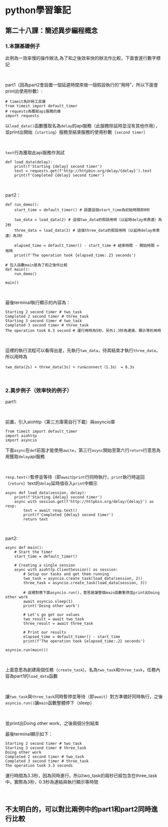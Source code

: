 # python學習筆記

## 第二十八課：簡述異步編程概念

### 1.本課基礎例子

此例為一效率慢的操作辦法,為了和之後效率快的辦法作比較，下面會進行數字標記

&nbsp;

part1（因為part2會設置一個延遲時間來做一個假設執行的“用時”，所以下面會print出使用秒數）:

```
# timeit為計時工具庫
from timeit import default_timer
# requests為獲取api服務的庫
import requests
```

以`load_data()`函數獲取名為`delay`的api服務（此服務除延時並沒有其他作用），並print出開始（`starting`）服務至結束服務的使用秒數（`second timer`）

<br>

`text`行為獲取此api服務作測試

```
def load_data(delay):
    print(f'Starting {delay} second timer')
    text = requests.get(f'http://httpbin.org/delay/{delay}').text
    print(f'Completed {delay} second timer')
```

&nbsp;

part2：

```
def run_demo():
    start_time = default_timer() # 設置這個start_time為初始時間即0秒

    two_data = load_data(2) # 這個two_data的假設用時（以延時delay來表達）為2秒
    three_data = load_data(3) # 這個three_data的假設用時（以延時delay來表達）為3秒

    elapsed_time = default_timer() - start_time # 結束時間 - 開始時間 = 用時
    print(f'The operation took {elapsed_time:.2} seconds') 

# 包入函數main是為了和之後作比較
def main():
    run_demo()

main()
```

&nbsp;

最後terminal執行顯示的內容為：
```
Starting 2 second timer # two_task
Completed 2 second timer # three_task
Starting 3 second timer # two_task
Completed 3 second timer # three_task
The operation took 6.3 second # 運行用時為5秒，另外1.3秒為連接、顯示等的用時
```

&nbsp;

這裡的執行流程可以看得出是，先執行`two_data`，待其結束才執行`three_data`，所以用時為
```
two_data(2s) + three_data(3s) + run&connect（1.3s） = 6.3s
```

&nbsp;

### 2.異步例子（效率快的例子）

part1:

&nbsp;

前置，引入aiohttp（第三方庫需自行下載）與asyncio庫

```
from timeit import default_timer
import aiohttp
import asyncio
```

下面`async`在`def`前面才能使用`awite`，第三行`async`開始至第六行`return`行意思為用獲取`delay`api服務

<br>

`resp.text()`暫停並等待（即`await`)`print`行同時執行，`print`執行時返回（`return`）text的`delay`延時值存入`print`中顯示

```
async def load_data(session, delay):
    print(f'Starting {delay} second timer')
    async with session.get(f'http://httpbin.org/delay/{delay}') as resp:
        text = await resp.text()
        print(f'Completed {delay} second timer')
        return text
```

&nbsp;

part2:

```
async def main():
    # Start the timer
    start_time = default_timer()

    # Creating a single session
    async with aiohttp.ClientSession() as session:
        # Setup our tasks and get them running
        two_task = asyncio.create_task(load_data(session, 2))
        three_task = asyncio.create_task(load_data(session, 3))

        # 這裡對應下面asyncio.run()，意思是讓整個main函數暫停並print出Doing other work
        await asyncio.sleep(1)
        print('Doing other work')

        # Let's go get our values
        two_result = await two_task
        three_result = await three_task

        # Print our results
        elapsed_time = default_timer() - start_time
        print(f'The operation took {elapsed_time:.2} seconds')

asyncio.run(main())
```

&nbsp;

上面意思為創建兩個任務（`create_task`)，名為`two_task`和`three_task`，任務內容為part1的`load_data`函數

<br>

讓`two_task`與`three_task`同時暫停並等待（即`await`）對方準備好同時執行，之後`asyncio.run()`讓`main`函數整體停下（sleep）

<br>

並print出Doing other work，之後兩個分別結束

最後terminal顯示如下：

```
Starting 2 second timer # two_task
Starting 3 second timer # three_task
Doing other work
Completed 2 second timer # two_task
Completed 3 second timer # three_task
The operation took 3.3 seconds
```

運行時間為3.3秒，因為同時進行，所以two_task的兩秒已經包含在three_task中，實際為3秒，0.3秒為連結與執行顯示等時間

&nbsp;

## 不太明白的，可以對比兩例中的part1和part2同時進行比較
